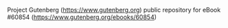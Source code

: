 Project Gutenberg (https://www.gutenberg.org) public repository for
eBook #60854 (https://www.gutenberg.org/ebooks/60854)
